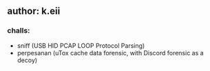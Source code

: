 ## author: k.eii

### challs:
- sniff (USB HID PCAP LOOP Protocol Parsing)
- perpesanan (uTox cache data forensic, with Discord forensic as a decoy)
